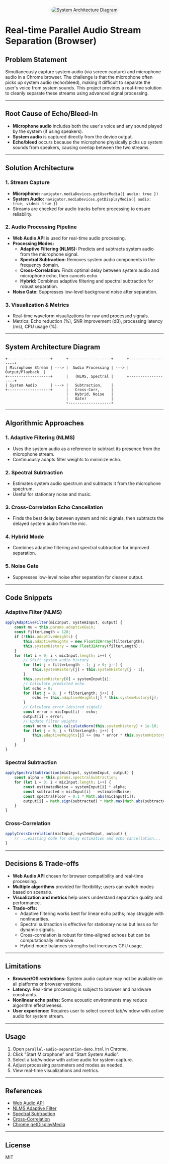 
<p align="center">
  <img src="assets/audio-separation-architecture.png" alt="System Architecture Diagram" style="max-width: 600px; border-radius: 12px; box-shadow: 0 2px 12px rgba(0,0,0,0.15);">
</p>

# Real-time Parallel Audio Stream Separation (Browser)

## Problem Statement
Simultaneously capture system audio (via screen capture) and microphone audio in a Chrome browser. The challenge is that the microphone often picks up system audio (echo/bleed), making it difficult to separate the user's voice from system sounds. This project provides a real-time solution to cleanly separate these streams using advanced signal processing.

---

## Root Cause of Echo/Bleed-In
- **Microphone audio** includes both the user's voice and any sound played by the system (if using speakers).
- **System audio** is captured directly from the device output.
- **Echo/bleed** occurs because the microphone physically picks up system sounds from speakers, causing overlap between the two streams.

---

## Solution Architecture

### 1. Stream Capture
- **Microphone:** `navigator.mediaDevices.getUserMedia({ audio: true })`
- **System Audio:** `navigator.mediaDevices.getDisplayMedia({ audio: true, video: true })`
- Streams are checked for audio tracks before processing to ensure reliability.

### 2. Audio Processing Pipeline
- **Web Audio API** is used for real-time audio processing.
- **Processing Modes:**
  - **Adaptive Filtering (NLMS):** Predicts and subtracts system audio from the microphone signal.
  - **Spectral Subtraction:** Removes system audio components in the frequency domain.
  - **Cross-Correlation:** Finds optimal delay between system audio and microphone echo, then cancels echo.
  - **Hybrid:** Combines adaptive filtering and spectral subtraction for robust separation.
- **Noise Gate:** Suppresses low-level background noise after separation.

### 3. Visualization & Metrics
- Real-time waveform visualizations for raw and processed signals.
- Metrics: Echo reduction (%), SNR improvement (dB), processing latency (ms), CPU usage (%).

---

## System Architecture Diagram

```
+-------------------+      +-------------------+      +-------------------+
| Microphone Stream | ---> |  Audio Processing | ---> |  Output/Playback  |
+-------------------+      |   (NLMS, Spectral |      +-------------------+
| System Audio      | ---> |   Subtraction,    |
+-------------------+      |   Cross-Corr,     |
                           |   Hybrid, Noise   |
                           |   Gate)           |
                           +-------------------+
```

---

## Algorithmic Approaches

### 1. Adaptive Filtering (NLMS)
- Uses the system audio as a reference to subtract its presence from the microphone stream.
- Continuously adapts filter weights to minimize echo.

### 2. Spectral Subtraction
- Estimates system audio spectrum and subtracts it from the microphone spectrum.
- Useful for stationary noise and music.

### 3. Cross-Correlation Echo Cancellation
- Finds the best delay between system and mic signals, then subtracts the delayed system audio from the mic.

### 4. Hybrid Mode
- Combines adaptive filtering and spectral subtraction for improved separation.

### 5. Noise Gate
- Suppresses low-level noise after separation for cleaner output.

---

## Code Snippets

### Adaptive Filter (NLMS)
```js
applyAdaptiveFilter(micInput, systemInput, output) {
    const mu = this.params.adaptiveGain;
    const filterLength = 128;
    if (!this.adaptiveWeights) {
        this.adaptiveWeights = new Float32Array(filterLength);
        this.systemHistory = new Float32Array(filterLength);
    }
    for (let i = 0; i < micInput.length; i++) {
        // Shift system audio history
        for (let j = filterLength - 1; j > 0; j--) {
            this.systemHistory[j] = this.systemHistory[j - 1];
        }
        this.systemHistory[0] = systemInput[i];
        // Calculate predicted echo
        let echo = 0;
        for (let j = 0; j < filterLength; j++) {
            echo += this.adaptiveWeights[j] * this.systemHistory[j];
        }
        // Calculate error (desired signal)
        const error = micInput[i] - echo;
        output[i] = error;
        // Update filter weights
        const norm = this.calculateNorm(this.systemHistory) + 1e-10;
        for (let j = 0; j < filterLength; j++) {
            this.adaptiveWeights[j] += (mu * error * this.systemHistory[j]) / norm;
        }
    }
}
```

### Spectral Subtraction
```js
applySpectralSubtraction(micInput, systemInput, output) {
    const alpha = this.params.spectralSubtraction;
    for (let i = 0; i < micInput.length; i++) {
        const estimatedNoise = systemInput[i] * alpha;
        const subtracted = micInput[i] - estimatedNoise;
        const spectralFloor = 0.1 * Math.abs(micInput[i]);
        output[i] = Math.sign(subtracted) * Math.max(Math.abs(subtracted), spectralFloor);
    }
}
```

### Cross-Correlation
```js
applyCrossCorrelation(micInput, systemInput, output) {
    // ...existing code for delay estimation and echo cancellation...
}
```

---

## Decisions & Trade-offs
- **Web Audio API** chosen for browser compatibility and real-time processing.
- **Multiple algorithms** provided for flexibility; users can switch modes based on scenario.
- **Visualization and metrics** help users understand separation quality and performance.
- **Trade-offs:**
  - Adaptive filtering works best for linear echo paths; may struggle with nonlinearities.
  - Spectral subtraction is effective for stationary noise but less so for dynamic signals.
  - Cross-correlation is robust for time-aligned echoes but can be computationally intensive.
  - Hybrid mode balances strengths but increases CPU usage.

---

## Limitations
- **Browser/OS restrictions:** System audio capture may not be available on all platforms or browser versions.
- **Latency:** Real-time processing is subject to browser and hardware constraints.
- **Nonlinear echo paths:** Some acoustic environments may reduce algorithm effectiveness.
- **User experience:** Requires user to select correct tab/window with active audio for system stream.

---

## Usage
1. Open `parallel-audio-separation-demo.html` in Chrome.
2. Click "Start Microphone" and "Start System Audio".
3. Select a tab/window with active audio for system capture.
4. Adjust processing parameters and modes as needed.
5. View real-time visualizations and metrics.

---

## References
- [Web Audio API](https://developer.mozilla.org/en-US/docs/Web/API/Web_Audio_API)
- [NLMS Adaptive Filter](https://en.wikipedia.org/wiki/Least_mean_squares_filter)
- [Spectral Subtraction](https://en.wikipedia.org/wiki/Spectral_subtraction)
- [Cross-Correlation](https://en.wikipedia.org/wiki/Cross-correlation)
- [Chrome getDisplayMedia](https://developer.mozilla.org/en-US/docs/Web/API/MediaDevices/getDisplayMedia)

---

## License
MIT
